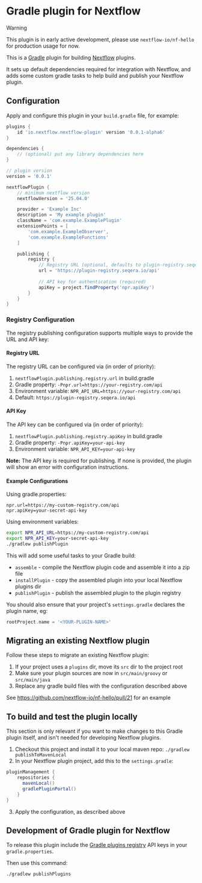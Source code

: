 # Gradle plugin for Nextflow

> [!WARNING]
> This plugin is in early active development, please use `nextflow-io/nf-hello` for production usage for now.

This is a [Gradle](https://gradle.org/) plugin for building [Nextflow](https://www.nextflow.io/) plugins.

It sets up default dependencies required for integration with Nextflow, and adds some custom gradle tasks
to help build and publish your Nextflow plugin.

## Configuration

Apply and configure this plugin in your `build.gradle` file, for example:

```gradle
plugins {
    id 'io.nextflow.nextflow-plugin' version '0.0.1-alpha6'
}

dependencies {
    // (optional) put any library dependencies here
}

// plugin version
version = '0.0.1'

nextflowPlugin {
    // minimum nextflow version
    nextflowVersion = '25.04.0'

    provider = 'Example Inc'
    description = 'My example plugin'
    className = 'com.example.ExamplePlugin'
    extensionPoints = [
        'com.example.ExampleObserver',
        'com.example.ExampleFunctions'
    ]

    publishing {
        registry {
            // Registry URL (optional, defaults to plugin-registry.seqera.io/api)
            url = 'https://plugin-registry.seqera.io/api'
            
            // API key for authentication (required)
            apiKey = project.findProperty('npr.apiKey')
        }
    }
}
```

### Registry Configuration

The registry publishing configuration supports multiple ways to provide the URL and API key:

#### Registry URL
The registry URL can be configured via (in order of priority):
1. `nextflowPlugin.publishing.registry.url` in build.gradle
2. Gradle property: `-Pnpr.url=https://your-registry.com/api`
3. Environment variable: `NPR_API_URL=https://your-registry.com/api`
4. Default: `https://plugin-registry.seqera.io/api`

#### API Key
The API key can be configured via (in order of priority):
1. `nextflowPlugin.publishing.registry.apiKey` in build.gradle
2. Gradle property: `-Pnpr.apiKey=your-api-key`
3. Environment variable: `NPR_API_KEY=your-api-key`

**Note:** The API key is required for publishing. If none is provided, the plugin will show an error with configuration instructions.

#### Example Configurations

Using gradle.properties:
```properties
npr.url=https://my-custom-registry.com/api
npr.apiKey=your-secret-api-key
```

Using environment variables:
```bash
export NPR_API_URL=https://my-custom-registry.com/api
export NPR_API_KEY=your-secret-api-key
./gradlew publishPlugin
```

This will add some useful tasks to your Gradle build:
* `assemble` - compile the Nextflow plugin code and assemble it into a zip file
* `installPlugin` - copy the assembled plugin into your local Nextflow plugins dir
* `publishPlugin` - publish the assembled plugin to the plugin registry

You should also ensure that your project's `settings.gradle` declares the plugin name, eg:
```gradle
rootProject.name = '<YOUR-PLUGIN-NAME>'
```

## Migrating an existing Nextflow plugin

Follow these steps to migrate an existing Nextflow plugin:

1. If your project uses a `plugins` dir, move its `src` dir to the project root
2. Make sure your plugin sources are now in `src/main/groovy` or `src/main/java`
3. Replace any gradle build files with the configuration described above

See https://github.com/nextflow-io/nf-hello/pull/21 for an example

## To build and test the plugin locally

This section is only relevant if you want to make changes to this Gradle plugin itself, and isn't 
needed for developing Nextflow plugins.

1. Checkout this project and install it to your local maven repo: `./gradlew publishToMavenLocal`
2. In your Nextflow plugin project, add this to the `settings.gradle`:
```gradle
pluginManagement {
    repositories {
      mavenLocal()
      gradlePluginPortal()
    }
}
```
3. Apply the configuration, as described above



## Development of Gradle plugin for Nextflow 

To release this plugin include the [Gradle plugins registry](https://plugins.gradle.org) API keys in your `gradle.properties`. 

Then use this command:


```
./gradlew publishPlugins
```
